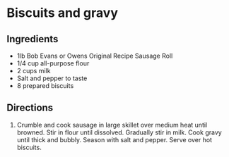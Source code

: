 Biscuits and gravy
==================

Ingredients
-----------

- 1lb Bob Evans or Owens Original Recipe Sausage Roll
- 1/4 cup all-purpose flour
- 2 cups milk
- Salt and pepper to taste
- 8 prepared biscuits

Directions
----------

1. Crumble and cook sausage in large skillet over medium heat until browned. Stir in flour until dissolved. Gradually stir in milk. Cook gravy until thick and bubbly. Season with salt and pepper. Serve over hot biscuits.
